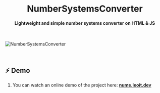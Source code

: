 <h1 align="center">
    NumberSystemsConverter
</h1>

<h4 align="center">
    Lightweight and simple number systems converter on HTML & JS
</h4>

<br />

![NumberSystemsConverter](https://i.ibb.co/7XPGQFk/2022-11-08-122040213.png "NumberSystemsConverter")

<br />

## ⚡ **Demo**
1. You can watch an online demo of the project here: **[nums.leoit.dev](https://nums.leoit.dev)**